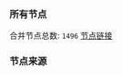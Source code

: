 ### 所有节点
合并节点总数: `1496`
[节点链接](https://raw.githubusercontent.com/rzhy1/11/master/sub/sub_merge_base64.txt)

### 节点来源
